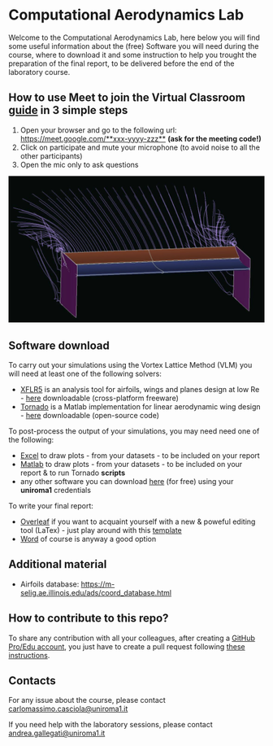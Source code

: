 # Computational Aerodynamics Lab

Welcome to the Computational Aerodynamics Lab, here below you will find some useful information about the (free) Software you will need during the course, where to download it and some instruction to help you trought the preparation of the final report, to be delivered before the end of the laboratory course.

## How to use Meet to join the Virtual Classroom [guide](lecture-notes/HowToUseMeetToJoinVirtualClassroom.pdf) in 3 simple steps

1. Open your browser and go to the following url: <https://meet.google.com/**xxx-yyyy-zzz**> **(ask for the meeting code!)**
1. Click on participate and mute your microphone (to avoid noise to all the other participants)
1. Open the mic only to ask questions

![alt text](https://github.com/andreagalle/labcalaero-20/blob/master/doc/gallery/DRS-closed.jpg)

## Software download

To carry out your simulations using the Vortex Lattice Method (VLM) you will need at least one of the following solvers:

* [XFLR5](http://www.xflr5.tech/xflr5.htm) is an analysis tool for airfoils, wings and planes design at low Re - [here](https://sourceforge.net/projects/xflr5/files/) downloadable (cross-platform freeware)
* [Tornado](http://tornado.redhammer.se) is a Matlab implementation for linear aerodynamic wing design - [here](http://tornado.redhammer.se/index.php/download) downloadable (open-source code)

To post-process the output of your simulations, you may need need one of the following:

* [Excel](https://www.uniroma1.it/it/pagina/microsoft-office-studenti-e-personale-sapienza) to draw plots - from your datasets - to be included on your report
* [Matlab](https://it.mathworks.com/academia/tah-portal/sapienza-universita-di-roma-40576534.html) to draw plots - from your datasets - to be included on your report & to run Tornado **scripts**
* any other software you can download [here](https://www.uniroma1.it/it/pagina/software-gratuito) (for free) using your **uniroma1** credentials

To write your final report:

* [Overleaf](https://www.overleaf.com) if you want to acquaint yourself with a new & poweful editing tool (LaTex) - just play around with this [template](http://www.ingaero.uniroma1.it/attachments/079_Template_Elaborato_Finale_BAER_2019_latex.zip) 
* [Word](https://www.uniroma1.it/it/pagina/microsoft-office-studenti-e-personale-sapienza) of course is anyway a good option

## Additional material

* Airfoils database: <https://m-selig.ae.illinois.edu/ads/coord_database.html>

## How to contribute to this repo?

To share any contribution with all your colleagues, after creating a [GitHub Pro/Edu account](https://education.github.com/discount_requests/new), you just have to create a pull request following [these instructions]( https://help.github.com/en/articles/creating-a-pull-request-from-a-fork).

## Contacts

For any issue about the course, please contact <carlomassimo.casciola@uniroma1.it>

If you need help with the laboratory sessions, please contact <andrea.gallegati@uniroma1.it>
